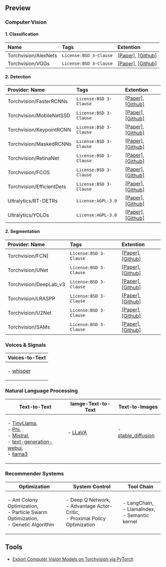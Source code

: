 ## Preview
### Computer Vision
#### 1. Classification
  | Name                        | Tags          | Extention     |
  | :-------------------------- | :------------ | :------------ | 
  | Torchvision/AlexNets          | `License:BSD 3-Clause` | [[Paper]](https://papers.nips.cc/paper_files/paper/2012/hash/c399862d3b9d6b76c8436e924a68c45b-Abstract.html), [[Github]](https://github.com/pytorch/vision) |
  | Torchvision/VGGs              | `License:BSD 3-Clause` | [[Paper]](https://arxiv.org/abs/1409.1556), [[Github]](https://github.com/pytorch/vision) |

#### 2. Detection
  | Provider: Name              | Tags          | Extention     |
  | :-------------------------- | :------------ | :------------ | 
  | Torchvision/FasterRCNNs     | `License:BSD 3-Clause` | [[Paper]](https://arxiv.org/abs/1506.01497), [[Github]](https://github.com/pytorch/vision)|
  | Torchvision/MobileNetSSD    | `License:BSD 3-Clause` | [[Paper]](https://arxiv.org/abs/1512.02325), [[Github]](https://github.com/pytorch/vision)|
  | Torchvision/KeypointRCNN    | `License:BSD 3-Clause` | [[Paper]](https://arxiv.org/abs/1603.00502), [[Github]](https://github.com/pytorch/vision)|
  | Torchvision/MaskedRCNNs     | `License:BSD 3-Clause` | [[Paper]](https://arxiv.org/abs/1703.06870), [[Github]](https://github.com/pytorch/vision)|
  | Torchvision/RetinaNet       | `License:BSD 3-Clause` | [[Paper]](https://arxiv.org/abs/1708.02002), [[Github]](https://github.com/pytorch/vision)|
  | Torchvision/FCOS            | `License:BSD 3-Clause` | [[Paper]](https://arxiv.org/abs/1904.01355), [[Github]](https://github.com/pytorch/vision)|
  | Torchvision/EfficientDets   | `License:BSD 3-Clause` | [[Paper]](https://arxiv.org/abs/1911.09070), [[Github]](https://github.com/pytorch/vision)|
  | Ultralytics/RT-DETRs        | `License:AGPL-3.0`     | [[Paper]](https://arxiv.org/abs/2304.08069), [[Github]](https://github.com/ultralytics/ultralytics)|
  | Ultralytics/YOLOs           | `License:AGPL-3.0`     | [[Paper]](https://arxiv.org/abs/2406.10139), [[Github]](https://github.com/ultralytics/ultralytics)|
#### 2. Segmentation
  | Provider: Name              | Tags          | Extention     |
  | :-------------------------- | :------------ | :------------ | 
  | Torchvision/FCN]            | `License:BSD 3-Clause` | [[Paper]](https://arxiv.org/abs/1411.4038), [[Github]](https://github.com/pytorch/vision)  |
  | Torchvision/UNet            | `License:BSD 3-Clause` | [[Paper]](https://arxiv.org/abs/1505.04597), [[Github]](https://github.com/pytorch/vision) |
  | Torchvision/DeepLab_v3      | `License:BSD 3-Clause` | [[Paper]](https://arxiv.org/abs/1706.05587), [[Github]](https://github.com/pytorch/vision) |
  | Torchvision/LRASPP          | `License:BSD 3-Clause` | [[Paper]](https://arxiv.org/abs/1905.02244), [[Github]](https://github.com/pytorch/vision) |
  | Torchvision/U2Net           | `License:BSD 3-Clause` | [[Paper]](https://arxiv.org/abs/2005.09007), [[Github]](https://github.com/pytorch/vision) |
  | Torchvision/SAMs            | `License:BSD 3-Clause` | [[Paper]](https://arxiv.org/html/2406.10139v1#S4), [[Github]](https://github.com/pytorch/vision) | 

### Voices & Signals

  |     Voices-to-Text          
 |  :-----------------------: 
  | <p align="left"> - [whisper](https://arxiv.org/abs/2212.04356)

### Natural Language Processing

  |     Text-to-Text          |      Iamge-Text-to-Text    |     Text-to-Images    |
 |  :-----------------------: |  :-----------------------: |:-----------------------: |
  | <p align="left"> - [TinyLlama](https://arxiv.org/abs/2401.02385),<br> - [Phi](https://arxiv.org/abs/2309.05463),<br> - [Mistral](https://arxiv.org/abs/2310.06825),<br> - [text-generation-webui](https://github.com/oobabooga/text-generation-webui),<br> - [llama3](https://arxiv.org/pdf/2407.21783)<br> | <p align="left"> - [LLaVA](https://arxiv.org/abs/2304.08485)<br><br><br> | <p align="left"> - [stable_diffusion](https://github.com/AUTOMATIC1111/stable-diffusion-webui)<br><br><br>|

### Recommender Systems

  |     Optimization        |     System Control         |        Tool Chain           |
  |  :--------------------: |  :-----------------------: | :-----------------------: |
  | <p align="left"> - Ant Colony Optimization,<br> - Particle Swarm Optimization,<br> - Genetic Algorithm<br> | <p align="left"> - Deep Q Network,<br> - Advantage Actor-Critic,<br> - Proximal Policy Optimization<br>  | <p align="left"> - LangChain,<br> - LlamaIndex,<br> - Semantic kernel<br>|

## Tools
* [Export Computer Vision Models on Torchvision via PyTorch](https://github.com/R300-AI/model_zoo_library/blob/main/notebooks/Export_Computer_Vision_Models_on_Torchvision_via_PyTorch_20240906.ipynb)
